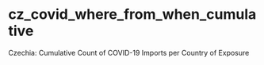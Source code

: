 # cz_covid_where_from_when_cumulative
Czechia: Cumulative Count of COVID-19 Imports per Country of Exposure
